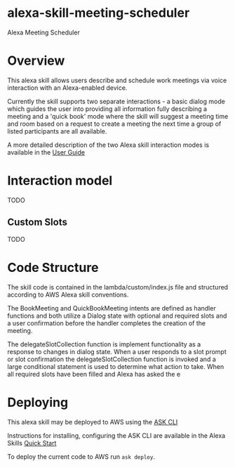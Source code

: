 # alexa-skill-meeting-scheduler

Alexa Meeting Scheduler

# Overview

This alexa skill allows users describe and schedule work meetings via voice interaction with an Alexa-enabled device.

Currently the skill supports two separate interactions - a basic dialog mode which guides the user into providing all
information fully describing a meeting and a 'quick book' mode where the skill will suggest a meeting time and
room based on a request to create a meeting the next time a group of listed participants are all available.

A more detailed description of the two Alexa skill interaction modes is available in the [User Guide](USER_GUIDE.md)

# Interaction model

TODO

## Custom Slots

TODO

# Code Structure

The skill code is contained in the lambda/custom/index.js file and structured according to AWS Alexa skill conventions.

The BookMeeting and QuickBookMeeting intents are defined as handler functions and both utilize a Dialog state
with optional and required slots and a user confirmation before the handler completes the creation of the meeting.

The delegateSlotCollection function is implement functionality as a response to changes in dialog state.  When a user
responds to a slot prompt or slot confirmation the delegateSlotCollection function is invoked and a large conditional
statement is used to determine what action to take.  When all required slots have been filled and Alexa has asked the e

# Deploying

This alexa skill may be deployed to AWS using the [ASK CLI](https://developer.amazon.com/docs/smapi/quick-start-alexa-skills-kit-command-line-interface.html)

Instructions for installing, configuring the ASK CLI are available in the Alexa Skills [Quick Start](https://developer.amazon.com/docs/smapi/quick-start-alexa-skills-kit-command-line-interface.html#step-2-install-and-initialize-ask-cli)

To deploy the current code to AWS run ``ask deploy``.
